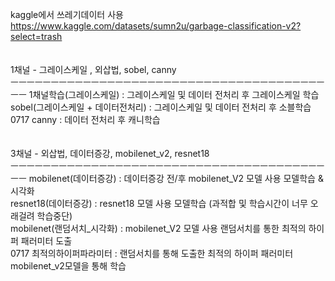 kaggle에서 쓰레기데이터 사용</br>
https://www.kaggle.com/datasets/sumn2u/garbage-classification-v2?select=trash</br>
</br>
</br>
1채널 - 그레이스케일 , 외삽법, sobel, canny</br>
ㅡㅡㅡㅡㅡㅡㅡㅡㅡㅡㅡㅡㅡㅡㅡㅡㅡㅡㅡㅡㅡㅡㅡㅡㅡㅡㅡㅡㅡㅡㅡㅡㅡㅡㅡㅡㅡㅡㅡㅡㅡ
1채널학습(그레이스케일) : 그레이스케일 및 데이터 전처리 후 그레이스케일 학습</br>
sobel(그레이스케일 + 데이터전처리) : 그레이스케일 및 데이터 전처리 후 소블학습</br>
0717 canny : 데이터 전처리 후 캐니학습</br>
</br>
</br>
3채널 - 외삽법, 데이터증강, mobilenet_v2, resnet18</br>
ㅡㅡㅡㅡㅡㅡㅡㅡㅡㅡㅡㅡㅡㅡㅡㅡㅡㅡㅡㅡㅡㅡㅡㅡㅡㅡㅡㅡㅡㅡㅡㅡㅡㅡㅡㅡㅡㅡㅡㅡㅡ
mobilenet(데이터증강) : 데이터증강 전/후 mobilenet_V2 모델 사용 모델학습 & 시각화</br>
resnet18(데이터증강) : resnet18 모델 사용 모델학습 (과적합 및 학습시간이 너무 오래걸려 학습중단)</br>
mobilenet(랜덤서치_시각화) : mobilenet_V2 모델 사용 랜덤서치를 통한 최적의 하이퍼 패러미터 도출</br>
0717 최적의하이퍼파라미터 : 랜덤서치를 통해 도출한 최적의 하이퍼 패러미터 mobilenet_v2모델을 통해 학습
